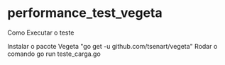 # performance_test_vegeta

Como Executar o teste

Instalar o pacote Vegeta "go get -u github.com/tsenart/vegeta"
Rodar o comando go run teste_carga.go 



